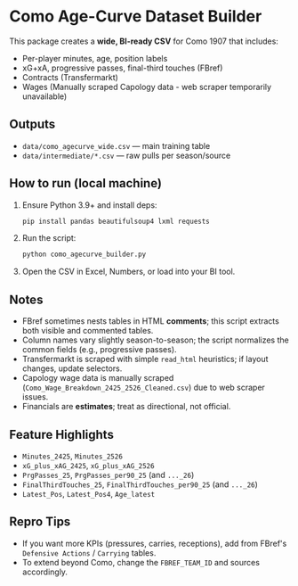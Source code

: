 
# Como Age-Curve Dataset Builder

This package creates a **wide, BI-ready CSV** for Como 1907 that includes:
- Per-player minutes, age, position labels
- xG+xA, progressive passes, final-third touches (FBref)
- Contracts (Transfermarkt)
- Wages (Manually scraped Capology data - web scraper temporarily unavailable)

## Outputs
- `data/como_agecurve_wide.csv` — main training table
- `data/intermediate/*.csv` — raw pulls per season/source

## How to run (local machine)
1. Ensure Python 3.9+ and install deps:
   ```bash
   pip install pandas beautifulsoup4 lxml requests
   ```
2. Run the script:
   ```bash
   python como_agecurve_builder.py
   ```
3. Open the CSV in Excel, Numbers, or load into your BI tool.

## Notes
- FBref sometimes nests tables in HTML **comments**; this script extracts both visible and commented tables.
- Column names vary slightly season-to-season; the script normalizes the common fields (e.g., progressive passes).
- Transfermarkt is scraped with simple `read_html` heuristics; if layout changes, update selectors.
- Capology wage data is manually scraped (`Como_Wage_Breakdown_2425_2526_Cleaned.csv`) due to web scraper issues.
- Financials are **estimates**; treat as directional, not official.

## Feature Highlights
- `Minutes_2425`, `Minutes_2526`
- `xG_plus_xAG_2425`, `xG_plus_xAG_2526`
- `PrgPasses_25`, `PrgPasses_per90_25` (and `..._26`)
- `FinalThirdTouches_25`, `FinalThirdTouches_per90_25` (and `..._26`)
- `Latest_Pos`, `Latest_Pos4`, `Age_latest`

## Repro Tips
- If you want more KPIs (pressures, carries, receptions), add from FBref's `Defensive Actions` / `Carrying` tables.
- To extend beyond Como, change the `FBREF_TEAM_ID` and sources accordingly.
